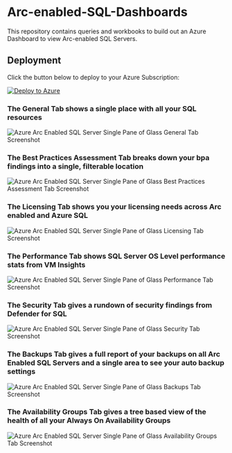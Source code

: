 # Arc-enabled-SQL-Dashboards
This repository contains queries and workbooks to build out an Azure Dashboard to view Arc-enabled SQL Servers.

## Deployment
Click the button below to deploy to your Azure Subscription:

[![Deploy to Azure](https://aka.ms/deploytoazurebutton)](https://portal.azure.com/#blade/Microsoft_Azure_CreateUIDef/CustomDeploymentBlade/uri/https%3A%2F%2Farcdashprupload.blob.core.windows.net%2Frelease%2Fv1.1.12%2Fdeploy.json/uiFormDefinitionUri/https%3A%2F%2Farcdashprupload.blob.core.windows.net%2Frelease%2Fv1.1.12%2FcreateUiDefinition.json)

### The General Tab shows a single place with all your SQL resources
![Azure Arc Enabled SQL Server Single Pane of Glass General Tab Screenshot](images/general_tab_workbook.png)

### The Best Practices Assessment Tab breaks down your bpa findings into a single, filterable location
![Azure Arc Enabled SQL Server Single Pane of Glass Best Practices Assessment Tab Screenshot](images/bpa_tab_workbook.png)

### The Licensing Tab shows you your licensing needs across Arc enabled and Azure SQL
![Azure Arc Enabled SQL Server Single Pane of Glass Licensing Tab Screenshot](images/licensing_tab_workbook.png)

### The Performance Tab shows SQL Server OS Level performance stats from VM Insights
![Azure Arc Enabled SQL Server Single Pane of Glass Performance Tab Screenshot](images/perf_tab_workbook.png)

### The Security Tab gives a rundown of security findings from Defender for SQL
![Azure Arc Enabled SQL Server Single Pane of Glass Security Tab Screenshot](images/security_tab_workbook.png)

### The Backups Tab gives a full report of your backups on all Arc Enabled SQL Servers and a single area to see your auto backup settings
![Azure Arc Enabled SQL Server Single Pane of Glass Backups Tab Screenshot](images/backup_tab_workbook.png)

### The Availability Groups Tab gives a tree based view of the health of all your Always On Availability Groups
![Azure Arc Enabled SQL Server Single Pane of Glass Availability Groups Tab Screenshot](images/aoag_tab_workbook.png)